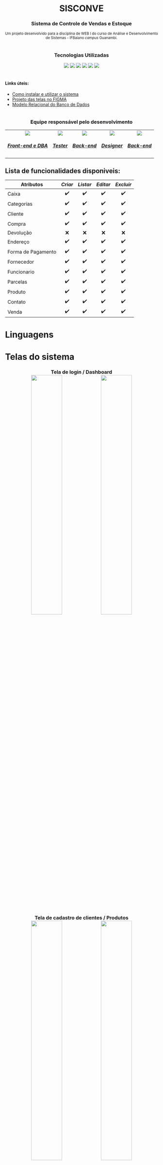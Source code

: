 <p align="center">
    <h1 align="center">SISCONVE</h1>
</p>
<div align="center">
    <h3>Sistema de Controle de Vendas e Estoque</h3>
</div>
<div align="center">
    <small>Um projeto desenvolvido para a disciplina de WEB I do curso de Análise e Desenvolvimento de Sistemas - IFBaiano <i>campus</i> Guanambi.</small>
</div>

#

<div align="center">
    <h3>Tecnologias Utilizadas</h3>
    <img src="https://img.shields.io/badge/PHP-777BB4?style=for-the-badge&logo=php&logoColor=white">
    <img src="https://img.shields.io/badge/HTML5-E34F26?style=for-the-badge&logo=html5&logoColor=white">
    <img src="https://img.shields.io/badge/CSS-1572B6?style=for-the-badge&logo=css3&logoColor=white">
    <img src="https://img.shields.io/badge/JavaScript-323330?style=for-the-badge&logo=javascript&logoColor=F7DF1E">
    <img src="https://img.shields.io/badge/Bootstrap-563D7C?style=for-the-badge&logo=bootstrap&logoColor=white">
    <img src="https://img.shields.io/badge/PostgreSQL-316192?style=for-the-badge&logo=postgresql&logoColor=white">
</div>

#

<div>
    <h4>Links úteis:</h4>
    <ul>
        <li><a target="_blank" href="#">Como instalar e utilizar o sistema</a></li>
        <li><a target="_blank" href="https://www.figma.com/file/WmRqZEO6MItHG6hOI7ANuV/SISCONVE">Projeto das telas no FIGMA</a></li>
        <li><a target="_blank" href="#">Modelo Relacional do Banco de Dados</a></li>
    </ul>
</div>

#

<div align="center">
    <h3>Equipe responsável pelo desenvolvimento</h3>
    <table aling="center">
        <tr >
            <td align="center">
                <a target="_blank" href="https://github.com/netosep">
                    <img src="https://github.com/netosep.png?size=70">
                    <h5>Front-end e DBA</h5>
                </a>
            </td>
            <td align="center">
                <a target="_blank" href="https://github.com/cleitondcarmo">
                    <img src="https://github.com/cleitondcarmo.png?size=70">
                    <h5>Tester</h5>
                </a>
            </td>
            <td align="center">
                <a target="_blank" href="https://github.com/joaomarcosns">
                    <img src="https://github.com/joaomarcosns.png?size=70">
                    <h5>Back-end</h5>
                </a>
            </td align="center">
            <td align="center">
                <a target="_blank" href="https://github.com/lauf8">
                    <img src="https://github.com/lauf8.png?size=70">
                    <h5>Designer</h5>
                </a>
            </td>
            <td align="center">
                <a target="_blank" href="https://github.com/JacoRochadev">
                    <img src="https://github.com/JacoRochadev.png?size=70">
                    <h5>Back-end</h5>
                </a>
            </td>
        </tr>
    </table>
</div>


## Lista de funcionalidades disponiveis:

|      Atributos     | _Criar_ | _Listar_ | _Editar_ | _Excluir_ |
| ------------------ |:-------:|:--------:|:--------:|:---------:|
| Caixa              |    ✔️    |    ✔️    |     ✔️    |     ✔️     |
| Categorias         |    ✔️    |    ✔️     |     ✔️    |     ✔️     |
| Cliente            |    ✔️    |    ✔️     |     ✔️    |     ✔️     |
| Compra             |    ✔️    |    ✔️     |     ✔️    |     ✔️     |
| Devolução          |    ❌    |    ❌     |     ❌    |     ❌     |
| Endereço           |    ✔️    |    ✔️     |     ✔️    |     ✔️     |
| Forma de Pagamento |    ✔️    |    ✔️     |     ✔️    |     ✔️     |
| Fornecedor         |    ✔️    |    ✔️     |     ✔️    |     ✔️     |
| Funcionario        |    ✔️    |    ✔️     |     ✔️    |     ✔️     |
| Parcelas           |    ✔️    |    ✔️     |     ✔️    |     ✔️     |
| Produto            |    ✔️    |    ✔️     |     ✔️    |     ✔️     |
| Contato            |    ✔️    |    ✔️     |     ✔️    |     ✔️     |
| Venda              |    ✔️    |    ✔️     |     ✔️    |     ✔️     |


# Linguagens




# 



# Telas do sistema                                                            
<div align="center">
    <h3>Tela de login / Dashboard<br>
    <img src="https://user-images.githubusercontent.com/69218604/128452998-a1724cd7-b93c-4734-b37c-f26ac797b5fe.png" width="45%" />
    <img src="https://user-images.githubusercontent.com/69218604/128453553-1eb1d982-056b-4316-877a-7e1c2ecce1dd.png" width="45%" />
    <br>
    <h3>Tela de cadastro de clientes / Produtos
    <br>
    <img src="https://user-images.githubusercontent.com/69218604/128453892-4588ec27-a30d-4103-8fe1-8fba7949f2f8.png" width="45%" />
    <img src="https://user-images.githubusercontent.com/69218604/128454063-305df2d1-1bec-47bc-82d9-fdca547d65ac.png" width="45%" />
    <br>
    <h3>Tela de cadastro de categorias / Venda
    <br>
    <img src="https://user-images.githubusercontent.com/69218604/128454097-d46e2e09-30f6-4116-b74f-c9cfb51a4470.png" width="45%" />
    <img src="https://user-images.githubusercontent.com/69218604/128454387-1655dacd-afe2-4238-aa4f-0aeb96c9f6f1.png" width="45%" />
    <br>
    <h3>Tela de visualizar venda / Realizar Compra
    <br>
    <img src="https://user-images.githubusercontent.com/69218604/128454467-5f99b841-c56f-41d2-bb46-b3eb9ebc7e82.png" width="45%" />
    <img src="https://user-images.githubusercontent.com/69218604/128456774-3db4d166-3c82-473b-bb0e-a9f22a06baeb.png" width="45%" />
    <br>
    <h3>Tela de visualizar Compra / cadastrar Fornecedor
    <br>
    <img src="https://user-images.githubusercontent.com/69218604/128454578-a3d05fa0-cc55-416e-acbc-d2597782f1b6.png" width="45%" />
    <img src="https://user-images.githubusercontent.com/69218604/128454659-677bff16-a085-49c6-a466-27135027abcd.png" width="45%" />
    <br>
    <h3>Tela de cadastrar caixa / cadastrar Funcionários
    <br>
    <img src="https://user-images.githubusercontent.com/69218604/128454762-37272643-19c1-47a7-a8e4-da0dee758cd9.png" width="45%" />
    <img src="https://user-images.githubusercontent.com/69218604/128454837-46c96b85-2506-4abe-b2e2-1be4906e449d.png" width="45%" />
</div>










